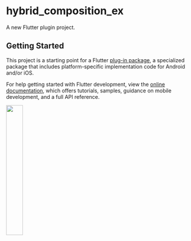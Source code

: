 # hybrid_composition_ex

A new Flutter plugin project.

## Getting Started

This project is a starting point for a Flutter
[plug-in package](https://flutter.dev/developing-packages/),
a specialized package that includes platform-specific implementation code for
Android and/or iOS.

For help getting started with Flutter development, view the
[online documentation](https://flutter.dev/docs), which offers tutorials,
samples, guidance on mobile development, and a full API reference.

<!-- ![](gifs/black_back_behind_hybrid_composition.gif) -->
<img src="/gifs/black_back_behind_hybrid_composition.gif" width="30%" height="30%"/>
